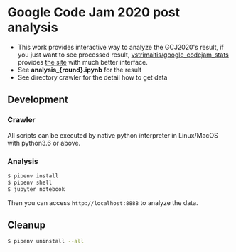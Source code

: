 # Google Code Jam 2020 post analysis

- This work provides interactive way to analyze the GCJ2020's result, if you just want to see processed result, [vstrimaitis/google_codejam_stats](https://github.com/vstrimaitis/google_codejam_stats) provides [the site](https://vstrimaitis.github.io/google_codejam_stats/) with much better interface.
- See **analysis_{round}.ipynb** for the result
- See directory crawler for the detail how to get data

## Development

### Crawler

All scripts can be executed by native python interpreter in Linux/MacOS with python3.6 or above.

### Analysis

```bash
$ pipenv install
$ pipenv shell
$ jupyter notebook
```

Then you can access `http://localhost:8888` to analyze the data.

## Cleanup

```bash
$ pipenv uninstall --all
```
